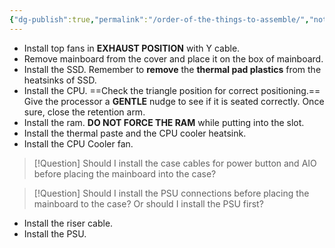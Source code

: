 ```yaml
---
{"dg-publish":true,"permalink":"/order-of-the-things-to-assemble/","noteIcon":""}
---
```


- Install top fans in **EXHAUST POSITION** with Y cable.
- Remove mainboard from the cover and place it on the box of mainboard.
- Install the SSD. Remember to **remove** the **thermal pad plastics** from the heatsinks of SSD.
- Install the CPU. ==Check the triangle position for correct positioning.== Give the processor a **GENTLE** nudge to see if it is seated correctly. Once sure, close the retention arm.
- Install the ram. **DO NOT FORCE THE RAM** while putting into the slot.
- Install the thermal paste and the CPU cooler heatsink.
- Install the CPU Cooler fan.

>[!Question]
>Should I install the case cables for power button and AIO before placing the mainboard into the case?

>[!Question]
>Should I install the PSU connections before placing the mainboard to the case? Or should I install the PSU first?

- Install the riser cable.
- Install the PSU.